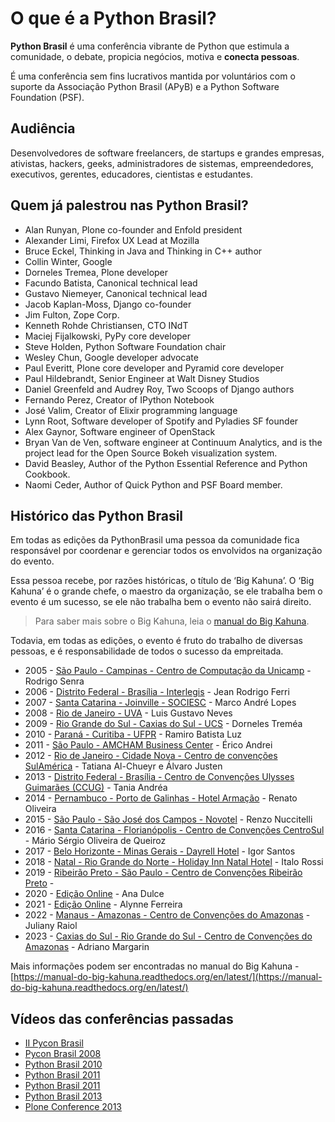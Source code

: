 # O que é a Python Brasil?

**Python Brasil** é uma conferência vibrante de Python que estimula a comunidade, o debate, propicia negócios, motiva e **conecta pessoas**.

É uma conferência sem fins lucrativos mantida por voluntários com o suporte da Associação Python Brasil (APyB) e a Python Software Foundation (PSF).

## Audiência

Desenvolvedores de software freelancers, de startups e grandes empresas, ativistas, hackers, geeks, administradores de sistemas, empreendedores, executivos, gerentes, educadores, cientistas e estudantes.

## Quem já palestrou nas Python Brasil?

- Alan Runyan, Plone co-founder and Enfold president
- Alexander Limi, Firefox UX Lead at Mozilla
- Bruce Eckel, Thinking in Java and Thinking in C++ author
- Collin Winter, Google
- Dorneles Tremea, Plone developer
- Facundo Batista, Canonical technical lead
- Gustavo Niemeyer, Canonical technical lead
- Jacob Kaplan-Moss, Django co-founder
- Jim Fulton, Zope Corp.
- Kenneth Rohde Christiansen, CTO INdT
- Maciej Fijalkowski, PyPy core developer
- Steve Holden, Python Software Foundation chair
- Wesley Chun, Google developer advocate
- Paul Everitt, Plone core developer and Pyramid core developer
- Paul Hildebrandt, Senior Engineer at Walt Disney Studios
- Daniel Greenfeld and Audrey Roy, Two Scoops of Django authors
- Fernando Perez, Creator of IPython Notebook
- José Valim, Creator of Elixir programming language
- Lynn Root, Software developer of Spotify and Pyladies SF founder
- Alex Gaynor, Software engineer of OpenStack
- Bryan Van de Ven, software engineer at Continuum Analytics, and is the project lead for the Open Source Bokeh visualization system.
- David Beasley, Author of the Python Essential Reference and Python Cookbook.
- Naomi Ceder, Author of Quick Python and PSF Board member.

## Histórico das Python Brasil

Em todas as edições da PythonBrasil uma pessoa da comunidade fica responsável por coordenar e gerenciar todos os envolvidos na organização do evento.

Essa pessoa recebe, por razões históricas, o título de ‘Big Kahuna’. O ‘Big Kahuna’ é o grande chefe, o maestro da organização, se ele trabalha bem o evento é um sucesso, se ele não trabalha bem o evento não sairá direito.

> Para saber mais sobre o Big Kahuna, leia o [manual do Big Kahuna](https://manual.pythonbrasil.org.br/).

Todavia, em todas as edições, o evento é fruto do trabalho de diversas pessoas, e é responsabilidade de todos o sucesso da empreitada.

- 2005 - [São Paulo - Campinas - Centro de Computação da Unicamp](https://manual.pythonbrasil.org.br/introducao/historia/pyconbrasil.html) - Rodrigo Senra
- 2006 - [Distrito Federal - Brasília - Interlegis](https://manual.pythonbrasil.org.br/introducao/historia/pyconbrasil2.html) - Jean Rodrigo Ferri
- 2007 - [Santa Catarina - Joinville - SOCIESC](https://manual.pythonbrasil.org.br/introducao/historia/pyconbrasil3.html) - Marco André Lopes
- 2008 - [Rio de Janeiro - UVA](https://manual.pythonbrasil.org.br/introducao/historia/pyconbrasil2008.html) - Luis Gustavo Neves
- 2009 - [Rio Grande do Sul - Caxias do Sul - UCS](https://manual.pythonbrasil.org.br/introducao/historia/pythonbrasil5.html) - Dorneles Treméa
- 2010 - [Paraná - Curitiba - UFPR](https://manual.pythonbrasil.org.br/introducao/historia/pythonbrasil6.html) - Ramiro Batista Luz
- 2011 - [São Paulo - AMCHAM Business Center](https://manual.pythonbrasil.org.br/introducao/historia/pythonbrasil7.html) - Érico Andrei
- 2012 - [Rio de Janeiro - Cidade Nova - Centro de convenções SulAmérica](https://manual-do-big-kahuna.readthedocs.io/en/latest/historia/pythonbrasil8.html) - Tatiana Al-Chueyr e Álvaro Justen
- 2013 - [Distrito Federal - Brasília - Centro de Convenções Ulysses Guimarães (CCUG)](https://manual.pythonbrasil.org.br/introducao/historia/pythonbrasil9.html) - Tania Andréa
- 2014 - [Pernambuco - Porto de Galinhas - Hotel Armação](https://manual.pythonbrasil.org.br/introducao/historia/pythonbrasil10.html) - Renato Oliveira
- 2015 - [São Paulo - São José dos Campos - Novotel](https://manual.pythonbrasil.org.br/introducao/historia/pythonbrasil11.html) - Renzo Nuccitelli
- 2016 - [Santa Catarina - Florianópolis - Centro de Convenções CentroSul](https://manual.pythonbrasil.org.br/introducao/historia/pythonbrasil12.html) - Mário Sérgio Oliveira de Queiroz
- 2017 - [Belo Horizonte - Minas Gerais - Dayrell Hotel](https://2017.pythonbrasil.org.br/) - Igor Santos
- 2018 - [Natal - Rio Grande do Norte - Holiday Inn Natal Hotel](https://manual.pythonbrasil.org.br/introducao/historia/pythonbrasil14.html) - Italo Rossi
- 2019 - [Ribeirão Preto - São Paulo - Centro de Convenções Ribeirão Preto](https://2019.pythonbrasil.org.br/) - 
- 2020 - [Edição Online](https://2020.pythonbrasil.org.br/) - Ana Dulce 
- 2021 - [Edição Online](https://2021.pythonbrasil.org.br/) - Alynne Ferreira 
- 2022 - [Manaus - Amazonas - Centro de Convenções do Amazonas](https://2022.pythonbrasil.org.br/) - Juliany Raiol 
- 2023 - [Caxias do Sul - Rio Grande do Sul - Centro de Convenções do Amazonas](https://2023.pythonbrasil.org.br/) - Adriano Margarin 

Mais informações podem ser encontradas no manual do Big Kahuna - [https://manual-do-big-kahuna.readthedocs.org/en/latest/](https://manual-do-big-kahuna.readthedocs.org/en/latest/)

## Vídeos das conferências passadas

- [II Pycon Brasil](https://www.youtube.com/user/ericoandrei/videos)
- [Pycon Brasil 2008](https://www.youtube.com/user/opobre/videos)
- [Python Brasil 2010](https://www.youtube.com/watch?v=iuKjxeHLVOU&list=PLqjh1U8eZaP5Qd-IXAxhSXoO6MXZjfP_b)
- [Python Brasil 2011](https://www.youtube.com/watch?v=kMwZpxm_Pac&list=PLqjh1U8eZaP4GVDc2sB-nbZdim13rUU74)
- [Python Brasil 2011](https://www.youtube.com/watch?v=oj3l-VuIIVw&list=PLF6D4A34C424514D3)
- [Python Brasil 2013](https://www.youtube.com/watch?v=FnZTQGKG7dA&list=PLqjh1U8eZaP6TM0tCdLVeiB0LTBkaEBai)
- [Plone Conference 2013](https://www.youtube.com/watch?v=4x_vjgKPyhA&list=PLqjh1U8eZaP4QiTZlx4XFKIannYcMr_am)
